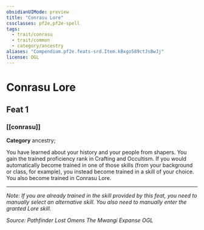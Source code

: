 ```yaml
---
obsidianUIMode: preview
title: "Conrasu Lore"
cssclasses: pf2e,pf2e-spell
tags:
  - trait/conrasu
  - trait/common
  - category/ancestry
aliases: "Compendium.pf2e.feats-srd.Item.kBxgo589ctJsBwJj"
license: OGL
---
```

# Conrasu Lore
## Feat 1
### [[conrasu]]

**Category** ancestry; 




You have learned about your history and your people from shapers. You gain the trained proficiency rank in Crafting and Occultism. If you would automatically become trained in one of those skills (from your background or class, for example), you instead become trained in a skill of your choice. You also become trained in Conrasu Lore.

* * *

_Note: If you are already trained in the skill provided by this feat, you need to manually select an alternative skill. You also need to manually enter the granted Lore skill._

*Source: Pathfinder Lost Omens The Mwangi Expanse*
*OGL*